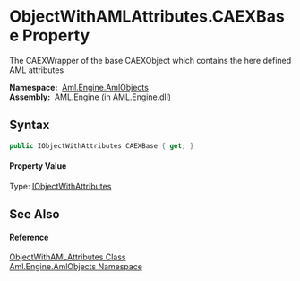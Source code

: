ObjectWithAMLAttributes.CAEXBase Property
=========================================
The CAEXWrapper of the base CAEXObject which contains the here defined AML attributes

  **Namespace:**  [Aml.Engine.AmlObjects][1]  
  **Assembly:**  AML.Engine (in AML.Engine.dll)

Syntax
------

```csharp
public IObjectWithAttributes CAEXBase { get; }
```

#### Property Value
Type: [IObjectWithAttributes][2]

See Also
--------

#### Reference
[ObjectWithAMLAttributes Class][3]  
[Aml.Engine.AmlObjects Namespace][1]  

[1]: ../README.md
[2]: ../../Aml.Engine.CAEX/IObjectWithAttributes/README.md
[3]: README.md
[4]: https://www.automationml.org
[5]: ../../icons/logoShade.png